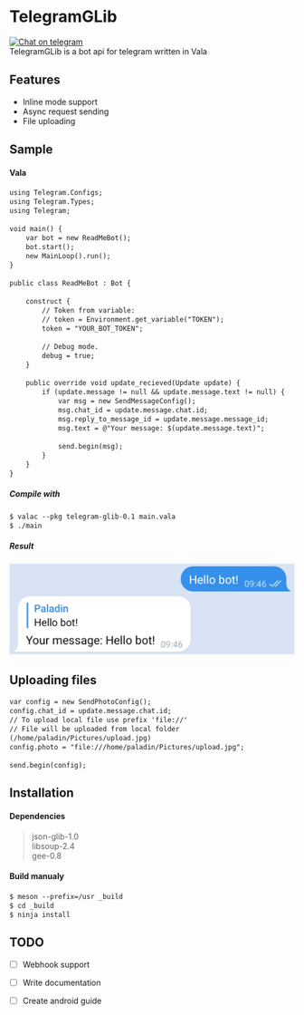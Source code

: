 # TelegramGLib
[![Chat on telegram](https://img.shields.io/badge/chat-on%20telegram-0088cc.svg)](http://t.me/codefaq)  
TelegramGLib is a bot api for telegram written in Vala

## Features
- Inline mode support
- Async request sending
- File uploading

## Sample

#### Vala
```vala
using Telegram.Configs;
using Telegram.Types;
using Telegram;

void main() {
	var bot = new ReadMeBot();
	bot.start();
	new MainLoop().run();
}

public class ReadMeBot : Bot {
    
    construct {
        // Token from variable:
        // token = Environment.get_variable("TOKEN");
        token = "YOUR_BOT_TOKEN";
        
        // Debug mode.
        debug = true;
    }
    
    public override void update_recieved(Update update) {
        if (update.message != null && update.message.text != null) {
            var msg = new SendMessageConfig();
            msg.chat_id = update.message.chat.id;
            msg.reply_to_message_id = update.message.message_id;
            msg.text = @"Your message: $(update.message.text)";
            
            send.begin(msg);
        }
    }
}
```

##### Compile with

    $ valac --pkg telegram-glib-0.1 main.vala
    $ ./main

##### Result
![Screenshot](./result.png)

## Uploading files
```vala
var config = new SendPhotoConfig();
config.chat_id = update.message.chat.id;
// To upload local file use prefix 'file://'
// File will be uploaded from local folder (/home/paladin/Pictures/upload.jpg)
config.photo = "file:///home/paladin/Pictures/upload.jpg";

send.begin(config);
```

## Installation

#### Dependencies
> json-glib-1.0  
> libsoup-2.4  
> gee-0.8

#### Build manualy

    $ meson --prefix=/usr _build
    $ cd _build
    $ ninja install

## TODO
- [ ] Webhook support
- [ ] Write documentation
- [ ] Create android guide

